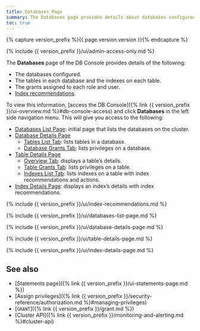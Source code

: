 ```yaml
---
title: Databases Page
summary: The Databases page provides details about databases configured, the tables and indexes in each database, and the grants assigned to each role and user.
toc: true
---
```


{% capture version_prefix %}{{ page.version.version }}{% endcapture %}

{% include {{ version_prefix }}/ui/admin-access-only.md %}

<a id="databases"></a>

The **Databases** page of the DB Console provides details of the following:

- The databases configured.
- The tables in each database and the indexes on each table.
- The grants assigned to each role and user.
- [Index recommendations](#index-recommendations).

To view this information, [access the DB Console]({% link {{ version_prefix }}/ui-overview.md %}#db-console-access) and click **Databases** in the left side navigation menu. This will give you access to the following:

- [Databases List Page](#databases-list-page): initial page that lists the databases on the cluster.
- [Database Details Page](#database-details-page)
    - [Tables List Tab](#tables-list-tab): lists tables in a database.
    - [Database Grants Tab](#database-grants-tab): lists privileges on a database.
- [Table Details Page](#table-details-page)
    - [Overview Tab](#overview-tab): displays a table’s details.
    - [Table Grants Tab](#table-grants-tab): lists privileges on a table.
    - [Indexes List Tab](#indexes-list-tab): lists indexes on a table with index recommendations and actions.
- [Index Details Page](#index-details-page): displays an index’s details with index recommendations.

{% include {{ version_prefix }}/ui/index-recommendations.md %}

{% include {{ version_prefix }}/ui/databases-list-page.md %}

{% include {{ version_prefix }}/ui/database-details-page.md %}

{% include {{ version_prefix }}/ui/table-details-page.md %}

{% include {{ version_prefix }}/ui/index-details-page.md %}

## See also

- [Statements page]({% link {{ version_prefix }}/ui-statements-page.md %})
- [Assign privileges]({% link {{ version_prefix }}/security-reference/authorization.md %}#managing-privileges)
- [`GRANT`]({% link {{ version_prefix }}/grant.md %})
- [Cluster API]({% link {{ version_prefix }}/monitoring-and-alerting.md %}#cluster-api)
